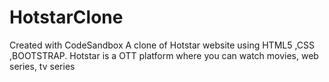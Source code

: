 # HotstarClone
Created with CodeSandbox
A clone of Hotstar website using HTML5 ,CSS ,BOOTSTRAP.
Hotstar is a OTT platform where you can watch movies, web series, tv series
